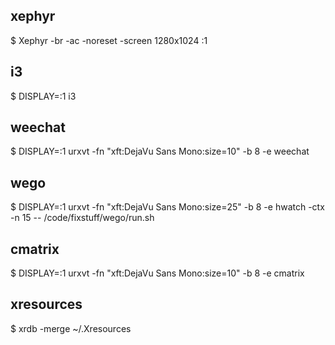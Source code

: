 ## xephyr
$ Xephyr -br -ac -noreset -screen 1280x1024 :1

## i3
$ DISPLAY=:1 i3

## weechat
$ DISPLAY=:1 urxvt -fn "xft:DejaVu Sans Mono:size=10" -b 8 -e weechat

## wego
$ DISPLAY=:1 urxvt -fn "xft:DejaVu Sans Mono:size=25" -b 8 -e hwatch -ctx -n 15 -- /code/fixstuff/wego/run.sh

## cmatrix
$ DISPLAY=:1 urxvt -fn "xft:DejaVu Sans Mono:size=10" -b 8 -e cmatrix

## xresources
$ xrdb -merge ~/.Xresources
